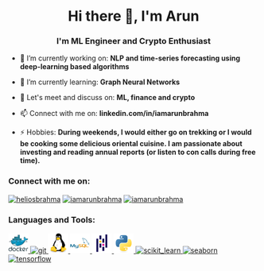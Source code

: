 <h1 align="center">Hi there 👋, I'm Arun</h1>
<h3 align="center">I'm ML Engineer and Crypto Enthusiast</h3>

<!-- <p align="left"> <a href="https://github.com/ryo-ma/github-profile-trophy"><img src="https://github-profile-trophy.vercel.app/?username=iamarunbrahma" alt="iamarunbrahma" /></a> </p> -->

- 🔭 I’m currently working on: **NLP and time-series forecasting using deep-learning based algorithms**

- 🌱 I’m currently learning: **Graph Neural Networks**

- 💬 Let's meet and discuss on: **ML, finance and crypto**

- 📫 Connect with me on: **linkedin.com/in/iamarunbrahma**

- ⚡ Hobbies: **During weekends, I would either go on trekking or I would be cooking some delicious oriental cuisine. I am passionate about investing and reading annual reports (or listen to con calls during free time).**

<h3 align="left">Connect with me on:</h3>
<p align="left">
<a href="https://twitter.com/heliosbrahma" target="blank"><img align="center" src="https://raw.githubusercontent.com/rahuldkjain/github-profile-readme-generator/master/src/images/icons/Social/twitter.svg" alt="heliosbrahma" height="30" width="40" /></a>
<a href="https://linkedin.com/in/iamarunbrahma" target="blank"><img align="center" src="https://raw.githubusercontent.com/rahuldkjain/github-profile-readme-generator/master/src/images/icons/Social/linked-in-alt.svg" alt="iamarunbrahma" height="30" width="40" /></a>
<a href="https://kaggle.com/iamarunbrahma" target="blank"><img align="center" src="https://raw.githubusercontent.com/rahuldkjain/github-profile-readme-generator/master/src/images/icons/Social/kaggle.svg" alt="iamarunbrahma" height="30" width="40" /></a>
</p>

<h3 align="left">Languages and Tools:</h3>
<p align="left"> <a href="https://www.docker.com/" target="_blank" rel="noreferrer"> <img src="https://raw.githubusercontent.com/devicons/devicon/master/icons/docker/docker-original-wordmark.svg" alt="docker" width="40" height="40"/> </a> <a href="https://git-scm.com/" target="_blank" rel="noreferrer"> <img src="https://www.vectorlogo.zone/logos/git-scm/git-scm-icon.svg" alt="git" width="40" height="40"/> </a> <a href="https://www.linux.org/" target="_blank" rel="noreferrer"> <img src="https://raw.githubusercontent.com/devicons/devicon/master/icons/linux/linux-original.svg" alt="linux" width="40" height="40"/> </a> <a href="https://www.mysql.com/" target="_blank" rel="noreferrer"> <img src="https://raw.githubusercontent.com/devicons/devicon/master/icons/mysql/mysql-original-wordmark.svg" alt="mysql" width="40" height="40"/> </a> <a href="https://pandas.pydata.org/" target="_blank" rel="noreferrer"> <img src="https://raw.githubusercontent.com/devicons/devicon/2ae2a900d2f041da66e950e4d48052658d850630/icons/pandas/pandas-original.svg" alt="pandas" width="40" height="40"/> </a> <a href="https://www.python.org" target="_blank" rel="noreferrer"> <img src="https://raw.githubusercontent.com/devicons/devicon/master/icons/python/python-original.svg" alt="python" width="40" height="40"/> </a> <a href="https://scikit-learn.org/" target="_blank" rel="noreferrer"> <img src="https://upload.wikimedia.org/wikipedia/commons/0/05/Scikit_learn_logo_small.svg" alt="scikit_learn" width="40" height="40"/> </a> <a href="https://seaborn.pydata.org/" target="_blank" rel="noreferrer"> <img src="https://seaborn.pydata.org/_images/logo-mark-lightbg.svg" alt="seaborn" width="40" height="40"/> </a> <a href="https://www.tensorflow.org" target="_blank" rel="noreferrer"> <img src="https://www.vectorlogo.zone/logos/tensorflow/tensorflow-icon.svg" alt="tensorflow" width="40" height="40"/> </a> </p>

<!-- <p><img align="left" src="https://github-readme-stats.vercel.app/api/top-langs?username=iamarunbrahma&show_icons=true&locale=en&layout=compact" alt="iamarunbrahma" /></p><br/><br/>

<p><img align="center" src="https://github-readme-stats.vercel.app/api?username=iamarunbrahma&show_icons=true&locale=en" alt="iamarunbrahma" /></p> -->
